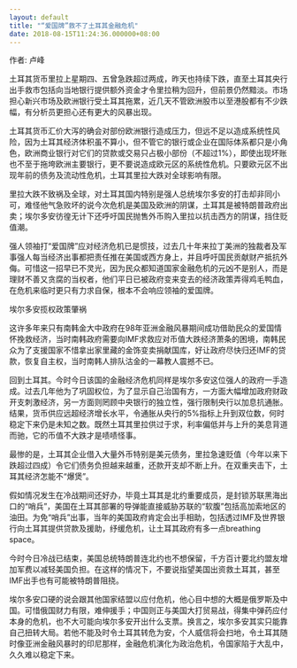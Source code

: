 ```yaml
---
layout: default
title: "“爱国牌”救不了土耳其金融危机"
date: 2018-08-15T11:24:36.000000+08:00
---
```


作者: 卢峰

土耳其货币里拉上星期四、五曾急跌超过两成，昨天也持续下跌，直至土耳其央行出手救市包括向当地银行提供额外资金才令里拉稍为回升，但前景仍然黯淡。市场担心新兴市场及欧洲银行受土耳其拖累，近几天不管欧洲股市以至港股都有不少跌幅，有分析员更担心还有更大的风暴出现。

土耳其货币汇价大泻的确会对部份欧洲银行造成压力，但远不足以造成系统性风险，因为土耳其经济体积虽不算小，但不管它的银行或企业在国际体系都只是小角色，欧洲商业银行对它们的贷款或交易只占极小部份（不超过1%），即使出现坏账也不至于拖垮欧洲主要银行，更不要说造成欧元区的系统性危机。只要欧元区不出现年前的债务及流动性危机，土耳其里拉大跌对全球影响有限。

里拉大跌不致祸及全球，对土耳其国内特别是强人总统埃尔多安的打击却非同小可，难怪他气急败坏的说今次危机是美国及欧洲的阴谋，土耳其是被特朗普政府出卖；埃尔多安彷徨无计下还呼吁国民抛售外币购入里拉以抗击西方的阴谋，挡住贬值潮。

强人领袖打“爱国牌”应对经济危机已是惯技，过去几十年来拉丁美洲的独裁者及军事强人每当经济出事都把责任推在美国或西方身上，并且呼吁国民贡献财产抵抗外侮。可惜这一招早已不灵光，因为民众都知道国家金融危机的元凶不是别人，而是理财不善又贪腐的当权者，他们平日已被政府变来变去的经济政策弄得鸡毛鸭血，在危机来临时更只有力求自保，根本不会响应领袖的爱国牌。

埃尔多安揽权政策肇祸

这许多年来只有南韩金大中政府在98年亚洲金融风暴期间成功借助民众的爱国情怀挽救经济，当时南韩政府需要向IMF求救应对币值大跌经济萧条的困境，南韩民众为了支援国家不惜拿出家里藏的金饰变卖捐献国库，好让政府尽快归还IMF的贷款，恢复自主权，当时南韩人排队沽金的一幕教人震撼不已。

回到土耳其。今时今日该国的金融经济危机同样是埃尔多安这位强人的政府一手造成。过去几年他为了巩固权位，为了显示自己治国有方，一方面大幅增加政府财政开支刺激经济，另一方面则罔顾中央银行的独立性，强行限制央行以加息抗通胀。结果，货币供应远超经济增长水平，令通胀从央行的5%指标上升到双位数，何时稳定下来仍是未知之数。既然土耳其里拉供过于求，利率偏低并与上升的美息背道而驰，它的币值不大跌才是啧啧怪事。

最惨的是，土耳其企业借入大量外币特别是美元债务，里拉急速贬值（今年以来下跌超过四成）令它们债务负担越来越重，还款开支却不断上升。在双重夹击下，土耳其经济怎能不“爆煲”。

假如情况发生在冷战期间还好办，毕竟土耳其是北约重要成员，是封锁苏联黑海出口的“哨兵”，美国在土耳其部署的导弹能直接威胁苏联的“软腹”包括高加索地区的油田。为免“哨兵”出事，当年的美国政府肯定会出手相助，包括透过IMF及世界银行向土耳其提供贷款及援助，纾缓危机，让土耳其政府有多一点breathing space。

今时今日冷战已结束，美国总统特朗普连北约也不想保留，千方百计要北约盟友增加军费以减轻美国负担。在这样的情况下，不要说指望美国出资救土耳其，甚至IMF出手也有可能被特朗普阻挠。

埃尔多安口硬的说会跟其他国家结盟以应付危机，他心目中想的大概是俄罗斯及中国。可惜俄国财力有限，难伸援手；中国则正与美国大打贸易战，得集中弹药应付本身的危机，也不大可能向埃尔多安开出什么支票。换言之，埃尔多安其实只能靠自己扭转大局。若他不能及时令土耳其转危为安，个人威信将会扫地，令土耳其随时像亚洲金融风暴时的印尼那样，金融危机演化为政治危机，令国家陷于大乱中，久久难以稳定下来。

